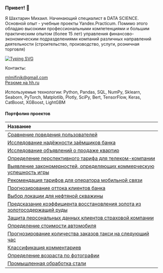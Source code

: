 ### Привет! 👋

Я Шахтарин Михаил. Начинающий специалист в DATA SCIENCE. Основной опыт - учебные проекты Yandex.Practicum. Помимо этого обладаю высокими профессиональными компетенциями и большим практическим опытом (более 15 лет) управления финансово-экономическим подразделениями компаний различных направлений деятельности (строительство, производство, услуги, розничная торговля)

[![Typing SVG](https://readme-typing-svg.herokuapp.com?color=%ffffff&lines=junior+data+science)](https://git.io/typing-svg)

Контакты:

  mlmifinik@gmail.com<br>
  [Резюме на hh.ru](https://hh.ru/resume/60fee53cff0c02c0120039ed1f6b4453736b73)

Используемые технологии: Python, Pandas, SQL, NumPy, Sklearn, Seaborn, PyTorch, Matplotlib, Plotly, SciPy, Bert, TensorFlow, Keras, CatBoost, XGBoost, LightGBM

#### Портфолио проектов
|Название|
|:----|
|[Сравнение поведения пользователей](https://github.com/mlmifinik/Yandex_practicum/tree/main/User%20behavior%20research)|
|[Исследование надёжности заёмщиков банка](https://github.com/mlmifinik/Yandex_practicum/tree/main/Reliability%20research)|
|[Исследование объявлений о продаже квартир](https://github.com/mlmifinik/Yandex_practicum/tree/main/Realty%20research)|
|[Определение перспективного тарифа для телеком-компании](https://github.com/mlmifinik/Yandex_practicum/tree/main/Tariff%20definition)|
|[Выявление закономерностей, определяющих коммерческую успешность игры](https://github.com/mlmifinik/Yandex_practicum/tree/main/Research%20patterns)|
|[Рекомендация тарифов для оператора мобильной связи](https://github.com/mlmifinik/Yandex_practicum/tree/main/Recommendation%20of%20tariffs)|
|[Прогнозирование оттока клиентов банка](https://github.com/mlmifinik/Yandex_practicum/tree/main/Forecasting%20customer%20churn)|
|[Выбор локации для нефтяной скважины](https://github.com/mlmifinik/Yandex_practicum/tree/main/Location%20selection)|
|[Предсказание коэффициента восстановления золота из золотосодержащей руды](https://github.com/mlmifinik/Yandex_practicum/tree/main/Prediction%20of%20the%20coefficient)|
|[Защита персональных данных клиентов страховой компании](https://github.com/mlmifinik/Yandex_practicum/tree/main/Data%20protection)|
|[Определение стоимости автомобиля](https://github.com/mlmifinik/Yandex_practicum/tree/main/Determining%20the%20cost)|
|[Прогнозирование количества заказов такси на следующий час](https://github.com/mlmifinik/Yandex_practicum/tree/main/Forecasting%20orders)|
|[Классификация комментариев](https://github.com/mlmifinik/Yandex_practicum/tree/main/Classification%20of%20comments)|
|[Определение возраста по фотографии](https://github.com/mlmifinik/Yandex_practicum/tree/main/Age%20determination)|
|[Промышленная обработка стали](https://github.com/mlmifinik/Yandex_practicum/tree/main/Temperature%20prediction)|


<!--
**mlmifinik/mlmifinik** is a ✨ _special_ ✨ repository because its `README.md` (this file) appears on your GitHub profile.

Here are some ideas to get you started:

- 🔭 I’m currently working on ...
- 🌱 I’m currently learning ...
- 👯 I’m looking to collaborate on ...
- 🤔 I’m looking for help with ...
- 💬 Ask me about ...
- 📫 How to reach me: ...
- 😄 Pronouns: ...
- ⚡ Fun fact: ...
-->
